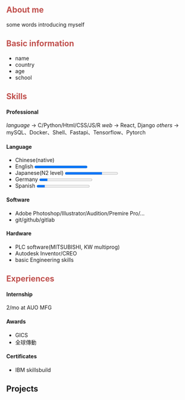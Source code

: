 
## <font color="#c0504d">About me</font>
some words introducing myself

## <font color="#c0504d">Basic information</font>
- name
- country
- age
- school


## <font color="#c0504d">Skills</font>
#### Professional
*language* -> C/Python/Html/CSS/JS/R
*web* -> React, Django
*others* -> mySQL、Docker、Shell、Fastapi、Tensorflow、Pytorch
#### Language
- Chinese(native)
- English <progress max=100 value=100> </progress> 
- Japanese(N2 level) <progress max=100 value=70> </progress>
- Germany <progress max=100 value=15> </progress>
- Spanish <progress max=100 value=15> </progress>
#### Software
- Adobe Photoshop/Illustrator/Audition/Premire Pro/...
- git/github/gitlab

#### Hardware
-  PLC software(MITSUBISHI, KW multiprog)
-  Autodesk Inventor/CREO
-  basic Engineering skills

## <font color="#c0504d">Experiences</font>
#### Internship
2/mo at AUO MFG
#### Awards
- GICS
- 全球傳動
#### Certificates
- IBM skillsbuild

## Projects

